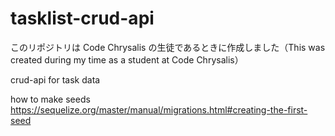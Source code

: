 # tasklist-crud-api

このリポジトリは Code Chrysalis の生徒であるときに作成しました（This was created during my time as a student at Code Chrysalis）

crud-api for task data

how to make seeds
https://sequelize.org/master/manual/migrations.html#creating-the-first-seed
